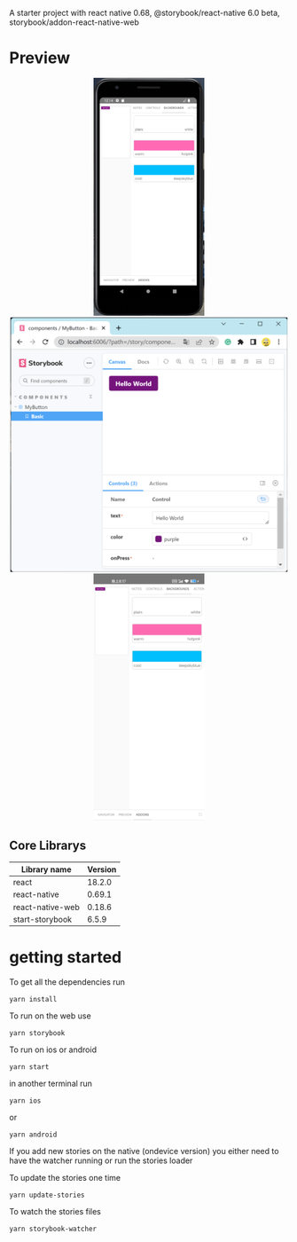 A starter project with react native 0.68, @storybook/react-native 6.0 beta, storybook/addon-react-native-web

# Preview

<p align="center">
  <img alt="preview" width="200" src="https://github.com//blackstone86/storybook-rn/blob/main/preview/emulator.png?raw=true">
  <img alt="preview" width="500" src="https://github.com/blackstone86/storybook-rn/blob/main/preview/web.png?raw=true">
  <img alt="preview" width="200" src="https://github.com/blackstone86/storybook-rn/blob/main/preview/xiaomi11_Ultra.jpg?raw=true">
</p>

## Core Librarys

| Library name     | Version |
| ---------------- | ------- |
| react            | 18.2.0  |
| react-native     | 0.69.1  |
| react-native-web | 0.18.6  |
| start-storybook  | 6.5.9   |

# getting started

To get all the dependencies run

```
yarn install
```

To run on the web use

```
yarn storybook
```

To run on ios or android

```
yarn start
```

in another terminal run

```
yarn ios
```

or

```
yarn android
```

If you add new stories on the native (ondevice version) you either need to have the watcher running or run the stories loader

To update the stories one time

```
yarn update-stories
```

To watch the stories files

```
yarn storybook-watcher
```
